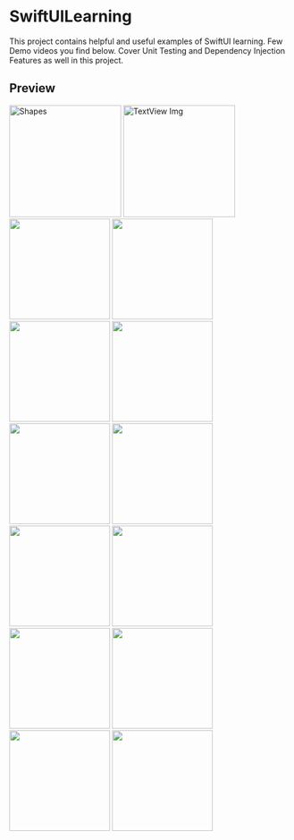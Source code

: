 # SwiftUILearning
This project contains helpful and useful examples of SwiftUI learning.
Few Demo videos you find below.
Cover Unit Testing and Dependency Injection Features as well in this project.
## Preview ##
<img width="200" alt="Shapes" src="https://github.com/TannuKaushk/SwiftUILearning/assets/68506215/543048c0-11bf-47c9-a491-197ba4a3a9e4">
<img width="200" alt="TextView Img" src="https://github.com/TannuKaushk/SwiftUILearning/assets/68506215/8e7f3fd0-f5c0-4449-88d6-e115808fdce7">
<img src="https://github.com/TannuKaushk/SwiftUILearning/assets/68506215/1957e9a8-2af4-40f9-ae6a-1a455b029051.gif" width="180">
<img src="https://github.com/TannuKaushk/SwiftUILearning/assets/68506215/d42d8bfb-5977-4123-b6aa-1281ca5de736.gif" width="180">
<img src="https://github.com/TannuKaushk/SwiftUILearning/assets/68506215/e49cba46-cf3b-4115-9b5d-40b0759566b6.gif" width="180">
<img src="https://github.com/TannuKaushk/SwiftUILearning/assets/68506215/40441d33-195c-450c-8b8e-a35ce6530011.gif" width="180">
<img src="https://github.com/TannuKaushk/SwiftUILearning/assets/68506215/24bc9ede-2b44-44a3-bc93-c008f47dedd9.gif" width="180">
<img src="https://github.com/TannuKaushk/SwiftUILearning/assets/68506215/67f3d3e0-4145-4fe6-808e-c2328f8f953f.gif" width="180">
<img src="https://github.com/TannuKaushk/SwiftUILearning/assets/68506215/a16e6aa4-79ef-4fab-87f2-7e035cfa6d3c.gif" width="180">
<img src="https://github.com/TannuKaushk/SwiftUILearning/assets/68506215/cc898c98-341c-4766-8bf8-dd53c00bcbd9.gif" width="180">
<img src="https://github.com/TannuKaushk/SwiftUILearning/assets/68506215/ee942d09-07f3-4f14-83e5-74752d316b3f.gif" width="180">
<img src="https://github.com/TannuKaushk/SwiftUILearning/assets/68506215/42a0bc68-628f-45a2-9c88-ce35594a61a5.gif" width="180">
<img src="https://github.com/TannuKaushk/SwiftUILearning/assets/68506215/5af94554-0ac0-43d5-94a9-ad224d209b99.gif" width="180">
<img src="https://github.com/TannuKaushk/SwiftUILearning/assets/68506215/d0ae8012-e7c3-4371-b403-ed7ea4dbec17.gif" width="180">

